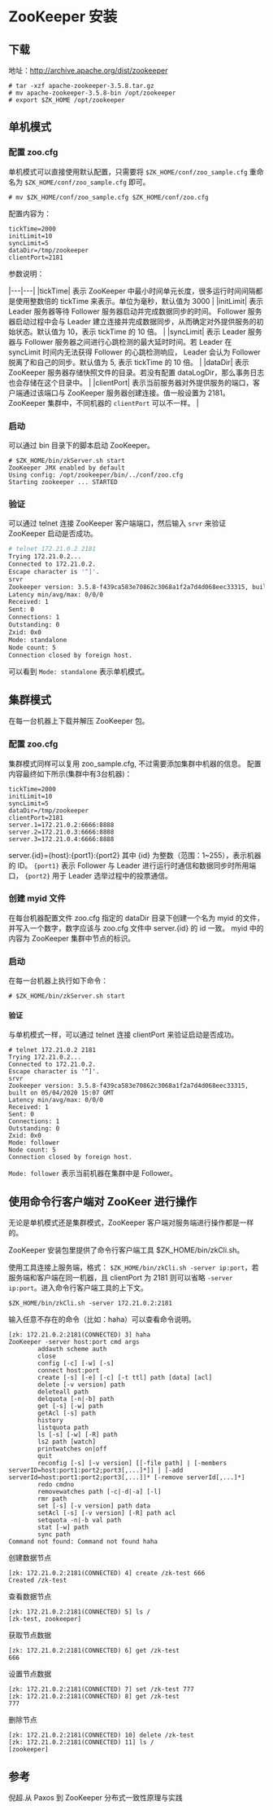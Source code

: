 # ZooKeeper 安装

## 下载

地址：http://archive.apache.org/dist/zookeeper

```
# tar -xzf apache-zookeeper-3.5.8.tar.gz
# mv apache-zookeeper-3.5.8-bin /opt/zookeeper
# export $ZK_HOME /opt/zookeeper
```

## 单机模式

### 配置 zoo.cfg

单机模式可以直接使用默认配置，只需要将 `$ZK_HOME/conf/zoo_sample.cfg` 重命名为 `$ZK_HOME/conf/zoo_sample.cfg` 即可。
```
# mv $ZK_HOME/conf/zoo_sample.cfg $ZK_HOME/conf/zoo.cfg
```

配置内容为：
```
tickTime=2000
initLimit=10
syncLimit=5
dataDir=/tmp/zookeeper
clientPort=2181
```

参数说明：

|---|---|
|tickTime| 表示 ZooKeeper 中最小时间单元长度，很多运行时间间隔都是使用整数倍的 tickTime 来表示。单位为毫秒，默认值为 3000 |
|initLimit| 表示 Leader 服务器等待 Follower 服务器启动并完成数据同步的时间。 Follower 服务器启动过程中会与 Leader 建立连接并完成数据同步，从而确定对外提供服务的初始状态。默认值为 10，表示 tickTime 的 10 倍。 |
|syncLimit| 表示 Leader 服务器与 Follower 服务器之间进行心跳检测的最大延时时间。若 Leader 在 syncLimit 时间内无法获得 Follower 的心跳检测响应， Leader 会认为 Follower 脱离了和自己的同步。默认值为 5, 表示 tickTime 的 10 倍。 |
|dataDir| 表示 ZooKeeper 服务器存储快照文件的目录。若没有配置 dataLogDir，那么事务日志也会存储在这个目录中。 |
|clientPort| 表示当前服务器对外提供服务的端口，客户端通过该端口与 ZooKeeper 服务器创建连接。值一般设置为 2181。 ZooKeeper 集群中，不同机器的 `clientPort` 可以不一样。 |

### 启动

可以通过 bin 目录下的脚本启动 ZooKeeper。

```
# $ZK_HOME/bin/zkServer.sh start
ZooKeeper JMX enabled by default
Using config: /opt/zookeeper/bin/../conf/zoo.cfg
Starting zookeeper ... STARTED
```

### 验证

可以通过 telnet 连接 ZooKeeper 客户端端口，然后输入 `srvr` 来验证 ZooKeeper 启动是否成功。

```bash
# telnet 172.21.0.2 2181
Trying 172.21.0.2...
Connected to 172.21.0.2.
Escape character is '^]'.
srvr
Zookeeper version: 3.5.8-f439ca583e70862c3068a1f2a7d4d068eec33315, built on 05/04/2020 15:07 GMT
Latency min/avg/max: 0/0/0
Received: 1
Sent: 0
Connections: 1
Outstanding: 0
Zxid: 0x0
Mode: standalone
Node count: 5
Connection closed by foreign host.
```

可以看到 `Mode: standalone` 表示单机模式。

## 集群模式

在每一台机器上下载并解压 ZooKeeper 包。

### 配置 zoo.cfg

集群模式同样可以复用 zoo_sample.cfg, 不过需要添加集群中机器的信息。 配置内容最终如下所示(集群中有3台机器)：

```
tickTime=2000
initLimit=10
syncLimit=5
dataDir=/tmp/zookeeper
clientPort=2181
server.1=172.21.0.2:6666:8888
server.2=172.21.0.3:6666:8888
server.3=172.21.0.4:6666:8888
```

server.{id}={host}:{port1}:{port2}
其中 {id} 为整数（范围：1~255），表示机器的 ID。 `{port1}` 表示 Follower 与 Leader 进行运行时通信和数据同步时所用端口， `{port2}` 用于 Leader 选举过程中的投票通信。

### 创建 myid 文件

在每台机器配置文件 zoo.cfg 指定的 dataDir 目录下创建一个名为 myid 的文件，并写入一个数字，数字应该与 zoo.cfg 文件中 server.{id} 的 id 一致。
myid 中的内容为 ZooKeeper 集群中节点的标识。

### 启动

在每一台机器上执行如下命令：
```
# $ZK_HOME/bin/zkServer.sh start

```

#### 验证

与单机模式一样，可以通过 telnet 连接 clientPort 来验证启动是否成功。

```
# telnet 172.21.0.2 2181
Trying 172.21.0.2...
Connected to 172.21.0.2.
Escape character is '^]'.
srvr
Zookeeper version: 3.5.8-f439ca583e70862c3068a1f2a7d4d068eec33315, built on 05/04/2020 15:07 GMT
Latency min/avg/max: 0/0/0
Received: 1
Sent: 0
Connections: 1
Outstanding: 0
Zxid: 0x0
Mode: follower
Node count: 5
Connection closed by foreign host.
```

`Mode: follower` 表示当前机器在集群中是 Follower。

## 使用命令行客户端对 ZooKeer 进行操作

无论是单机模式还是集群模式，ZooKeeper 客户端对服务端进行操作都是一样的。 

ZooKeeper 安装包里提供了命令行客户端工具 $ZK_HOME/bin/zkCli.sh。

使用工具连接上服务端，格式： `$ZK_HOME/bin/zkCli.sh -server ip:port`，若服务端和客户端在同一机器，且 clientPort 为 2181 则可以省略 `-server ip:port`。进入命令行客户端工具的上下文。

```
$ZK_HOME/bin/zkCli.sh -server 172.21.0.2:2181
```

输入任意不存在的命令（比如：haha）可以查看命令说明。
```
[zk: 172.21.0.2:2181(CONNECTED) 3] haha
ZooKeeper -server host:port cmd args
        addauth scheme auth
        close
        config [-c] [-w] [-s]
        connect host:port
        create [-s] [-e] [-c] [-t ttl] path [data] [acl]
        delete [-v version] path
        deleteall path
        delquota [-n|-b] path
        get [-s] [-w] path
        getAcl [-s] path
        history
        listquota path
        ls [-s] [-w] [-R] path
        ls2 path [watch]
        printwatches on|off
        quit
        reconfig [-s] [-v version] [[-file path] | [-members serverID=host:port1:port2;port3[,...]*]] | [-add serverId=host:port1:port2;port3[,...]]* [-remove serverId[,...]*]
        redo cmdno
        removewatches path [-c|-d|-a] [-l]
        rmr path
        set [-s] [-v version] path data
        setAcl [-s] [-v version] [-R] path acl
        setquota -n|-b val path
        stat [-w] path
        sync path
Command not found: Command not found haha
```

创建数据节点

```
[zk: 172.21.0.2:2181(CONNECTED) 4] create /zk-test 666
Created /zk-test
```

查看数据节点
```
[zk: 172.21.0.2:2181(CONNECTED) 5] ls /
[zk-test, zookeeper]
```

获取节点数据
```
[zk: 172.21.0.2:2181(CONNECTED) 6] get /zk-test
666
```

设置节点数据
```
[zk: 172.21.0.2:2181(CONNECTED) 7] set /zk-test 777
[zk: 172.21.0.2:2181(CONNECTED) 8] get /zk-test
777
```

删除节点
```
[zk: 172.21.0.2:2181(CONNECTED) 10] delete /zk-test
[zk: 172.21.0.2:2181(CONNECTED) 11] ls /
[zookeeper]
```

## 参考

倪超.从 Paxos 到 ZooKeeper 分布式一致性原理与实践
